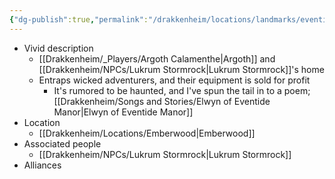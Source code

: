 ```yaml
---
{"dg-publish":true,"permalink":"/drakkenheim/locations/landmarks/eventide-manner/","tags":["Landmark"]}
---
```


- Vivid description
	- [[Drakkenheim/_Players/Argoth Calamenthe\|Argoth]] and [[Drakkenheim/NPCs/Lukrum Stormrock\|Lukrum Stormrock]]'s home
	- Entraps wicked adventurers, and their equipment is sold for profit
		- It's rumored to be haunted, and I've spun the tail in to a poem; [[Drakkenheim/Songs and Stories/Elwyn of Eventide Manor\|Elwyn of Eventide Manor]]
- Location
	- [[Drakkenheim/Locations/Emberwood\|Emberwood]]
- Associated people
	- [[Drakkenheim/NPCs/Lukrum Stormrock\|Lukrum Stormrock]]
- Alliances